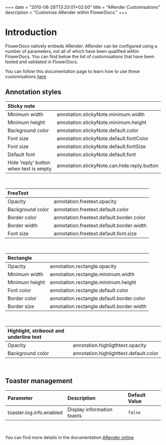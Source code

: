 +++
date = "2010-06-28T13:20:01+02:00"
title = "ARender Customisations"
description = "Customise ARender within FlowerDocs."
+++

# Introduction

FlowerDocs natively embeds ARender.
ARender can be configured using a number of parameters, not all of which have been qualified within FlowerDocs.
You can find below the list of customisations that have been tested and validated in FlowerDocs.


You can follow this documentation page to learn how to use these customisations [here](broken-link.md)

## Annotation styles

| Sticky note | |
| :---- | :---- |
| Minimum width | annotation.stickyNote.minimum.width |
| Minimum height | annotation.stickyNote.minimum.height |
| Background color | annotation.stickyNote.default.color |
| Font size | annotation.stickyNote.default.fontColor |
| Font size | annotation.stickyNote.default.fontSize |
| Default font | annotation.stickyNote.default.font |
| Hide ‘reply’ button when text is empty | annotation.stickyNote.can.hide.reply.button |

<br>

| FreeText | |
| :---- | :---- |
| Opacity | annotation.freetext.opacity |
| Background color | annotation.freetext.default.color |
| Border color | annotation.freetext.default.border.color |
| Border width | annotation.freetext.default.border.width |
| Font size | annotation.freetext.default.font.size |

<br>

| Rectangle | |
| :---- | :---- |
| Opacity | annotation.rectangle.opacity |
| Minimum width | annotation.rectangle.minimum.width |
| Minimum height | annotation.rectangle.minimum.height |
| Font color | annotation.rectangle.default.color |
| Border color | annotation.rectangle.default.border.color |
| Border size | annotation.rectangle.default.border.width |

<br>

| Highlight, strikeout and underline text | |
| :---- | :---- |
| Opacity | annotation.highligthtext.opacity |
| Background color | annotation.highlighttext.default.color |

<br>

## Toaster management 

| Parameter | Description | Default Value |
| :---- | :---- | :---- |
|toaster.log.info.enabled | Display information toasts | `false` |

<br>

You can find more details in the documentation [ARender online](https://docs.arender.io/guides/configurations/web-ui/properties/annotation/)